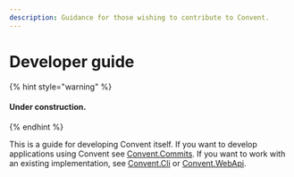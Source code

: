 ```yaml
---
description: Guidance for those wishing to contribute to Convent.
---
```


# Developer guide

{% hint style="warning" %}
#### Under construction.
{% endhint %}

This is a guide for developing Convent itself. If you want to develop applications using Convent see [Convent.Commits](https://github.com/isaac-brown/Convent/tree/d54fac673a0829519f933efe7d820a3e4bcd072f/docs/convent.commits). If you want to work with an existing implementation, see [Convent.Cli](convent.cli/) or [Convent.WebApi](convent.webapi/).

